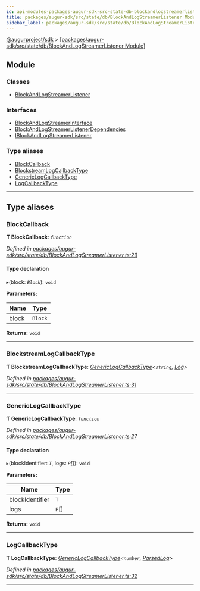 ```yaml
---
id: api-modules-packages-augur-sdk-src-state-db-blockandlogstreamerlistener-module
title: packages/augur-sdk/src/state/db/BlockAndLogStreamerListener Module
sidebar_label: packages/augur-sdk/src/state/db/BlockAndLogStreamerListener
---
```


[@augurproject/sdk](api-readme.md) > [[packages/augur-sdk/src/state/db/BlockAndLogStreamerListener Module]](api-modules-packages-augur-sdk-src-state-db-blockandlogstreamerlistener-module.md)

## Module

### Classes

* [BlockAndLogStreamerListener](api-classes-packages-augur-sdk-src-state-db-blockandlogstreamerlistener-blockandlogstreamerlistener.md)

### Interfaces

* [BlockAndLogStreamerInterface](api-interfaces-packages-augur-sdk-src-state-db-blockandlogstreamerlistener-blockandlogstreamerinterface.md)
* [BlockAndLogStreamerListenerDependencies](api-interfaces-packages-augur-sdk-src-state-db-blockandlogstreamerlistener-blockandlogstreamerlistenerdependencies.md)
* [IBlockAndLogStreamerListener](api-interfaces-packages-augur-sdk-src-state-db-blockandlogstreamerlistener-iblockandlogstreamerlistener.md)

### Type aliases

* [BlockCallback](api-modules-packages-augur-sdk-src-state-db-blockandlogstreamerlistener-module.md#blockcallback)
* [BlockstreamLogCallbackType](api-modules-packages-augur-sdk-src-state-db-blockandlogstreamerlistener-module.md#blockstreamlogcallbacktype)
* [GenericLogCallbackType](api-modules-packages-augur-sdk-src-state-db-blockandlogstreamerlistener-module.md#genericlogcallbacktype)
* [LogCallbackType](api-modules-packages-augur-sdk-src-state-db-blockandlogstreamerlistener-module.md#logcallbacktype)

---

## Type aliases

<a id="blockcallback"></a>

###  BlockCallback

**Ƭ BlockCallback**: *`function`*

*Defined in [packages/augur-sdk/src/state/db/BlockAndLogStreamerListener.ts:29](https://github.com/AugurProject/augur/blob/bae2172ca0/packages/augur-sdk/src/state/db/BlockAndLogStreamerListener.ts#L29)*

#### Type declaration
▸(block: *`Block`*): `void`

**Parameters:**

| Name | Type |
| ------ | ------ |
| block | `Block` |

**Returns:** `void`

___
<a id="blockstreamlogcallbacktype"></a>

###  BlockstreamLogCallbackType

**Ƭ BlockstreamLogCallbackType**: *[GenericLogCallbackType](api-modules-packages-augur-sdk-src-state-db-blockandlogstreamerlistener-module.md#genericlogcallbacktype)<`string`, [Log](api-interfaces-node-modules--augurproject-types-types-logs-log.md)>*

*Defined in [packages/augur-sdk/src/state/db/BlockAndLogStreamerListener.ts:31](https://github.com/AugurProject/augur/blob/bae2172ca0/packages/augur-sdk/src/state/db/BlockAndLogStreamerListener.ts#L31)*

___
<a id="genericlogcallbacktype"></a>

###  GenericLogCallbackType

**Ƭ GenericLogCallbackType**: *`function`*

*Defined in [packages/augur-sdk/src/state/db/BlockAndLogStreamerListener.ts:27](https://github.com/AugurProject/augur/blob/bae2172ca0/packages/augur-sdk/src/state/db/BlockAndLogStreamerListener.ts#L27)*

#### Type declaration
▸(blockIdentifier: *`T`*, logs: *`P`[]*): `void`

**Parameters:**

| Name | Type |
| ------ | ------ |
| blockIdentifier | `T` |
| logs | `P`[] |

**Returns:** `void`

___
<a id="logcallbacktype"></a>

###  LogCallbackType

**Ƭ LogCallbackType**: *[GenericLogCallbackType](api-modules-packages-augur-sdk-src-state-db-blockandlogstreamerlistener-module.md#genericlogcallbacktype)<`number`, [ParsedLog](api-interfaces-node-modules--augurproject-types-types-logs-parsedlog.md)>*

*Defined in [packages/augur-sdk/src/state/db/BlockAndLogStreamerListener.ts:32](https://github.com/AugurProject/augur/blob/bae2172ca0/packages/augur-sdk/src/state/db/BlockAndLogStreamerListener.ts#L32)*

___

